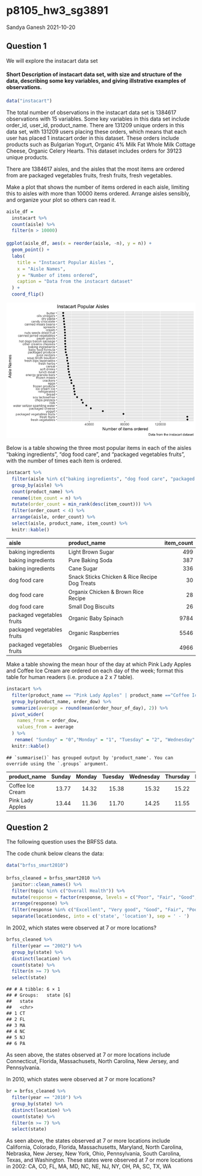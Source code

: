p8105\_hw3\_sg3891
================
Sandya Ganesh
2021-10-20

## Question 1

We will explore the instacart data set

#### Short Description of instacart data set, with size and structure of the data, describing some key variables, and giving illstrative examples of observations.

``` r
data("instacart")
```

The total number of observations in the instacart data set is 1384617
observations with 15 variables. Some key variables in this data set
include order\_id, user\_id, product\_name. There are 131209 unique
orders in this data set, with 131209 users placing these orders, which
means that each user has placed 1 instacart order in this dataset. These
orders include products such as Bulgarian Yogurt, Organic 4% Milk Fat
Whole Milk Cottage Cheese, Organic Celery Hearts. This dataset includes
orders for 39123 unique products.

There are 1384617 aisles, and the aisles that the most items are ordered
from are packaged vegetables fruits, fresh fruits, fresh vegetables.

Make a plot that shows the number of items ordered in each aisle,
limiting this to aisles with more than 10000 items ordered. Arrange
aisles sensibly, and organize your plot so others can read it.

``` r
aisle_df = 
  instacart %>% 
  count(aisle) %>% 
  filter(n > 10000)

ggplot(aisle_df, aes(x = reorder(aisle, -n), y = n)) + 
  geom_point() + 
  labs(
    title = "Instacart Popular Aisles ",
    x = "Aisle Names",
    y = "Number of items ordered",
    caption = "Data from the instacart dataset"
  ) +
  coord_flip()
```

![](p8105_hw3_sg3891_files/figure-gfm/q1_plot-1.png)<!-- -->

Below is a table showing the three most popular items in each of the
aisles “baking ingredients”, “dog food care”, and “packaged vegetables
fruits”, with the number of times each item is ordered.

``` r
instacart %>% 
  filter(aisle %in% c("baking ingredients", "dog food care", "packaged vegetables fruits")) %>%
  group_by(aisle) %>% 
  count(product_name) %>% 
  rename(item_count = n) %>% 
  mutate(order_count = min_rank(desc(item_count))) %>% 
  filter(order_count < 4) %>% 
  arrange(aisle, order_count) %>% 
  select(aisle, product_name, item_count) %>% 
  knitr::kable()
```

| aisle                      | product\_name                                 | item\_count |
|:---------------------------|:----------------------------------------------|------------:|
| baking ingredients         | Light Brown Sugar                             |         499 |
| baking ingredients         | Pure Baking Soda                              |         387 |
| baking ingredients         | Cane Sugar                                    |         336 |
| dog food care              | Snack Sticks Chicken & Rice Recipe Dog Treats |          30 |
| dog food care              | Organix Chicken & Brown Rice Recipe           |          28 |
| dog food care              | Small Dog Biscuits                            |          26 |
| packaged vegetables fruits | Organic Baby Spinach                          |        9784 |
| packaged vegetables fruits | Organic Raspberries                           |        5546 |
| packaged vegetables fruits | Organic Blueberries                           |        4966 |

Make a table showing the mean hour of the day at which Pink Lady Apples
and Coffee Ice Cream are ordered on each day of the week; format this
table for human readers (i.e. produce a 2 x 7 table).

``` r
instacart %>% 
  filter(product_name == "Pink Lady Apples" | product_name =="Coffee Ice Cream") %>%
  group_by(product_name, order_dow) %>%
  summarize(average = round(mean(order_hour_of_day), 2)) %>%
  pivot_wider(
    names_from = order_dow,
    values_from = average
  ) %>%
   rename( "Sunday" = "0","Monday" = "1", "Tuesday" = "2", "Wednesday" = "3", "Thursday" = "4", "Friday" = "5", "Saturday" = "6") %>% 
  knitr::kable()
```

    ## `summarise()` has grouped output by 'product_name'. You can override using the `.groups` argument.

| product\_name    | Sunday | Monday | Tuesday | Wednesday | Thursday | Friday | Saturday |
|:-----------------|-------:|-------:|--------:|----------:|---------:|-------:|---------:|
| Coffee Ice Cream |  13.77 |  14.32 |   15.38 |     15.32 |    15.22 |  12.26 |    13.83 |
| Pink Lady Apples |  13.44 |  11.36 |   11.70 |     14.25 |    11.55 |  12.78 |    11.94 |

## Question 2

The following question uses the BRFSS data.

The code chunk below cleans the data:

``` r
data("brfss_smart2010")

brfss_cleaned = brfss_smart2010 %>% 
  janitor::clean_names() %>%
  filter(topic %in% c("Overall Health")) %>%
  mutate(response = factor(response, levels = c("Poor", "Fair", "Good", "Very good", "Excellent"))) %>%
  arrange(response) %>%
  filter(response %in% c("Excellent", "Very good", "Good", "Fair", "Poor")) %>% 
  separate(locationdesc, into = c('state', 'location'), sep = ' - ')
```

In 2002, which states were observed at 7 or more locations?

``` r
brfss_cleaned %>% 
  filter(year == "2002") %>% 
  group_by(state) %>% 
  distinct(location) %>% 
  count(state) %>% 
  filter(n >= 7) %>% 
  select(state)
```

    ## # A tibble: 6 × 1
    ## # Groups:   state [6]
    ##   state
    ##   <chr>
    ## 1 CT   
    ## 2 FL   
    ## 3 MA   
    ## 4 NC   
    ## 5 NJ   
    ## 6 PA

As seen above, the states observed at 7 or more locations include
Connecticut, Florida, Massachusets, North Carolina, New Jersey, and
Pennsylvania.

In 2010, which states were observed at 7 or more locations?

``` r
br = brfss_cleaned %>% 
  filter(year == "2010") %>% 
  group_by(state) %>% 
  distinct(location) %>% 
  count(state) %>% 
  filter(n >= 7) %>% 
  select(state)
```

As seen above, the states observed at 7 or more locations include
California, Colorado, Florida, Massachusetts, Maryland, North Carolina,
Nebraska, New Jersey, New York, Ohio, Pennsylvania, South Carolina,
Texas, and Washington. These states were observed at 7 or more locations
in 2002: CA, CO, FL, MA, MD, NC, NE, NJ, NY, OH, PA, SC, TX, WA
